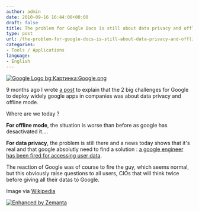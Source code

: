 ```yaml
---
author: admin
date: 2010-09-16 16:44:00+00:00
draft: false
title: The problem for Google Docs is still about data privacy and offline mode
type: post
url: /the-problem-for-google-docs-is-still-about-data-privacy-and-offline-mode/
categories:
- Tools / Applications
language:
- English
---
```





[![Google Logo bg:Картинка:Google.png](http://upload.wikimedia.org/wikipedia/commons/thumb/5/51/Google.png/300px-Google.png)
](http://commons.wikipedia.org/wiki/File:Google.png)
    


9 months ago I wrote [a post](http://lmaublog.blogspot.com/2010/01/offline-mode-and-security-2-missing.html) to explain that the 2 big challenges for Google to deploy widely google apps in companies was about data privacy and offline mode.



Where are we today ?

**For offline mode**, the situation is worse than before as google has desactivated it....

**For data privacy**, the problem is still there and a news today shows that it's real and that google absolutly need to find a solution : [a google engineer has been fired for accessing user data](http://techcrunch.com/2010/09/14/google-engineer-fired-security/).

The reaction of Google was of course to fire the guy, which seems normal, but this obviously raise questions to all users, CIOs that will think twice before giving all their datas to Google.


Image via [Wikipedia](http://commons.wikipedia.org/wiki/File:Google.png)





[![Enhanced by Zemanta](http://img.zemanta.com/zemified_a.png?x-id=4fc26209-7bd2-4cad-9e12-4500c2002a9e)
](http://www.zemanta.com/)
